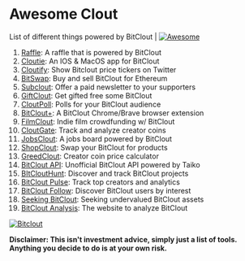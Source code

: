 # Awesome Clout
List of different things powered by BitClout  | [![Awesome](https://cdn.rawgit.com/sindresorhus/awesome/d7305f38d29fed78fa85652e3a63e154dd8e8829/media/badge.svg)](https://github.com/Mentors4EDU/Awesome-Clout)

1. [Raffle](https://bitcloutraffle.com/): A raffle that is powered by BitClout
2. [Cloutie](https://bitclout.com/u/CloutieApp): An IOS & MacOS app for BitClout
3. [Cloutify](https://chrome.google.com/webstore/detail/cloutify-show-bitclout-pr/mmpacdkjmmnichfpplcpcipgcdphfhdg): Show Bitclout price tickers on Twitter
4. [BitSwap](https://bitswap.network/): Buy and sell BitClout for Ethereum
5. [Subclout](https://www.subclout.com/): Offer a paid newsletter to your supporters
6. [GiftClout](https://www.giftclout.com/): Get gifted free some BitClout
7. [CloutPoll](https://cloutpoll.com/): Polls for your BitClout audience
8. [BitClout+](https://bitclout.plus/): A BitClout Chrome/Brave browser extension
9. [FilmClout](https://bitclout.com/u/FilmClout): Indie film crowdfunding w/ BitClout
10. [CloutGate](https://cloutgate.com/): Track and analyze creator coins
11. [JobsClout](http://jobclout.me/): A jobs board powered by BitClout
12. [ShopClout](http://shopclout.me/): Swap your BitClout for products
13. [GreedClout](https://bogdandidenko.github.io/greedclout/): Creator coin price calculator
14. [BitClout API](https://github.com/benjaminwoods/bitclout): Unofficial BitClout API powered by Taiko
15. [BItCloutHunt](https://www.bitclouthunt.com/): Discover and track BitClout projects
16. [BitClout Pulse](https://www.bitcloutpulse.com/): Track top creators and analytics
17. [BitClout Follow](https://bitcloutfollow.com/): Discover BitClout users by interest
18. [Seeking BitClout](https://seekingbitclout.com/): Seeking undervalued BitClout assets
19. [BitClout Analysis](https://www.bitcloutanalysis.com/): The website to analyze BitClout

[![Bitclout](https://img.shields.io/badge/-Follow%20me%20on%20BitClout-red)](https://bitclout.com/u/AMKN)

**Disclaimer: This isn't investment advice, simply just a list of tools. Anything you decide to do is at your own risk.**

